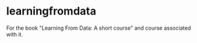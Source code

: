 # learningfromdata
For the book "Learning From Data: A short course" and course associated with it.
